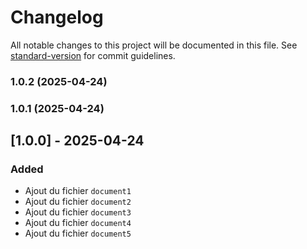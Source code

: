 # Changelog

All notable changes to this project will be documented in this file. See [standard-version](https://github.com/conventional-changelog/standard-version) for commit guidelines.

### 1.0.2 (2025-04-24)

### 1.0.1 (2025-04-24)

## [1.0.0] - 2025-04-24

### Added
- Ajout du fichier `document1`
- Ajout du fichier `document2`
- Ajout du fichier `document3`
- Ajout du fichier `document4`
- Ajout du fichier `document5`
